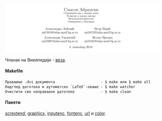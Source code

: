 ![(аутори)](./repo/glava.png)

Чланак на Википедији - [веза](https://sr.wikipedia.org/sr-el/%D0%9A%D0%BE%D1%80%D0%B8%D1%81%D0%BD%D0%B8%D0%BA:MekaDrage/%D0%BF%D0%B5%D1%81%D0%B0%D0%BA).

#### Makefile
```
Прављење .dvi документа                     - $ make или $ make all
Надглед датотека и аутоматско `LaTeX`-овање - $ make watcher
Очистити све направљене датотеке            - $ make clean
```

#### Пакети
[scrextend](https://www.ctan.org/pkg/scrextend),
[graphicx](https://www.ctan.org/pkg/graphicx),
[inputenc](https://www.ctan.org/pkg/inputenc),
[fontenc](https://www.ctan.org/pkg/fontenc),
[url](https://www.ctan.org/pkg/url) и [color](https://www.ctan.org/pkg/color).
